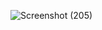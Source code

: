 ![Screenshot (205)](https://github.com/user-attachments/assets/1c2f31c9-2fb2-4742-bddf-99200e211c2f)
